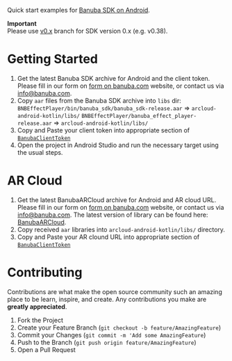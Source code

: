 Quick start examples for [Banuba SDK on Android](https://docs.banuba.com/face-ar-sdk-v1/android/android_overview).  
  
**Important**  
Please use [v0.x](../../tree/v0.x) branch for SDK version 0.x (e.g. v0.38).  
  
# Getting Started

1. Get the latest Banuba SDK archive for Android and the client token. Please fill in our form on [form on banuba.com](https://www.banuba.com/face-filters-sdk) website, or contact us via [info@banuba.com](mailto:info@banuba.com).
2. Copy `aar` files from the Banuba SDK archive into `libs` dir:
    `BNBEffectPlayer/bin/banuba_sdk/banuba_sdk-release.aar` => `arcloud-android-kotlin/libs/`
    `BNBEffectPlayer/banuba_effect_player-release.aar` => `arcloud-android-kotlin/libs/`
3. Copy and Paste your client token into appropriate section of [`BanubaClientToken`](client_token/com/banuba/sdk/example/common/BanubaClientToken.kt#L7)
4. Open the project in Android Studio and run the necessary target using the usual steps.

# AR Cloud

 1. Get the latest BanubaARCloud archive for Android and AR cloud URL. Please fill in our form on [form on banuba.com](https://www.banuba.com/face-filters-sdk) website, or contact us via [info@banuba.com](mailto:info@banuba.com). The latest version of library can be found here: [BanubaARCloud](https://github.com/Banuba/banuba-ar/packages/665586).
 2. Copy received `aar` libraries into `arcloud-android-kotlin/libs/` directory.
 3. Copy and Paste your AR clound URL into appropriate section of [`BanubaClientToken`](client_token/com/banuba/sdk/example/common/BanubaClientToken.kt#L8)

# Contributing

Contributions are what make the open source community such an amazing place to be learn, inspire, and create. Any contributions you make are **greatly appreciated**.

1. Fork the Project
2. Create your Feature Branch (`git checkout -b feature/AmazingFeature`)
3. Commit your Changes (`git commit -m 'Add some AmazingFeature`)
4. Push to the Branch (`git push origin feature/AmazingFeature`)
5. Open a Pull Request
